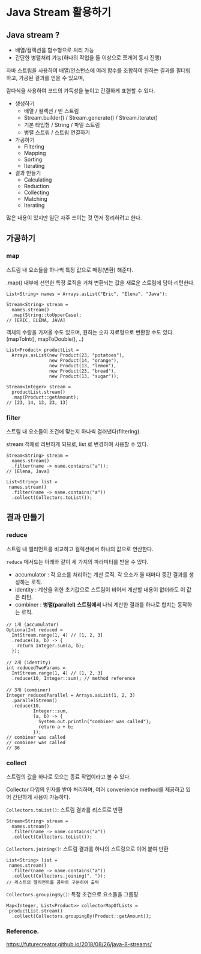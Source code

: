 # Java Stream 활용하기

## Java stream ?

- 배열/컬렉션을 함수형으로 처리 가능
- 간단한 병렬처리 가능(하나의 작업을 둘 이상으로 쪼개어 동시 진행)

자바 스트림을 사용하여 배열/인스턴스에 여러 함수를 조합하여 원하는 결과를 필터링하고, 가공된 결과를 얻을 수 있으며,

람다식을 사용하여 코드의 가독성을 높이고 간결하게 표현할 수 있다.

- 생성하기
  - 배열 / 컬렉션 / 빈 스트림
  - Stream.builder() / Stream.generate() / Stream.iterate()
  - 기본 타입형 / String / 파일 스트림
  - 병렬 스트림 / 스트림 연결하기
- 가공하기
  - Filtering
  - Mapping
  - Sorting
  - Iterating
- 결과 만들기
  - Calculating
  - Reduction
  - Collecting
  - Matching
  - Iterating

많은 내용이 있지만 일단 자주 쓰이는 것 먼저 정리하려고 한다.

## 가공하기

### map

스트림 내 요소들을 하나씩 특정 값으로 매핑(변환) 해준다.

.map() 내부에 선언한 특정 로직을 거쳐 변환되는 값을 새로운 스트림에 담아 리턴한다.

```
List<String> names = Arrays.asList("Eric", "Elena", "Java");

Stream<String> stream =
  names.stream()
  .map(String::toUpperCase);
// [ERIC, ELENA, JAVA]
```

객체의 수량을 가져올 수도 있으며, 원하는 숫자 자료형으로 변환할 수도 있다. (mapToInt(), mapToDouble(), ..)

```
List<Product> productList =
  Arrays.asList(new Product(23, "potatoes"),
                new Product(14, "orange"),
                new Product(13, "lemon"),
                new Product(23, "bread"),
                new Product(13, "sugar"));

Stream<Integer> stream =
  productList.stream()
  .map(Product::getAmount);
// [23, 14, 13, 23, 13]
```

### filter

스트림 내 요소들이 조건에 맞는지 하나씩 걸러낸다(filtering).

stream 객체로 리턴하게 되므로, list 로 변경하여 사용할 수 있다.

```
Stream<String> stream =
  names.stream()
  .filter(name -> name.contains("a"));
// [Elena, Java]

List<String> list =
 names.stream()
  .filter(name -> name.contains("a"))
  .collect(Collectors.toList());
```

## 결과 만들기

### reduce

스트림 내 엘리먼트를 비교하고 컬렉션에서 하나의 값으로 연산한다.

`reduce` 메서드는 아래와 같이 세 가지의 파라미터를 받을 수 있다.

- accumulator : 각 요소를 처리하는 계산 로직. 각 요소가 올 때마다 중간 결과를 생성하는 로직.
- identity : 계산을 위한 초기값으로 스트림이 비어서 계산할 내용이 없더라도 이 값은 리턴.
- combiner : **병렬(parallel) 스트림에서** 나눠 계산한 결과를 하나로 합치는 동작하는 로직.

```
// 1개 (accumulator)
OptionalInt reduced =
  IntStream.range(1, 4) // [1, 2, 3]
  .reduce((a, b) -> {
    return Integer.sum(a, b);
  });

// 2개 (identity)
int reducedTwoParams =
  IntStream.range(1, 4) // [1, 2, 3]
  .reduce(10, Integer::sum); // method reference

// 3개 (combiner)
Integer reducedParallel = Arrays.asList(1, 2, 3)
  .parallelStream()
  .reduce(10,
          Integer::sum,
          (a, b) -> {
            System.out.println("combiner was called");
            return a + b;
          });
// combiner was called
// combiner was called
// 36
```

### collect

스트림의 값을 하나로 모으는 종료 작업이라고 볼 수 있다.

Collector 타입의 인자를 받아 처리하며, 여러 convenience method를 제공하고 있어 간단하게 사용이 가능하다.

`Collectors.toList()`: 스트림 결과를 리스트로 반환

```
Stream<String> stream =
  names.stream()
  .filter(name -> name.contains("a"))
  .collect(Collectors.toList());
```

`Collectors.joining()`: 스트림 결과를 하나의 스트링으로 이어 붙여 반환

```
List<String> list =
 names.stream()
  .filter(name -> name.contains("a"))
  .collect(Collectors.joining(", "));
// 리스트의 엘리먼트를 콤마로 구분하여 출력
```

`Collectors.groupingBy()`: 특정 조건으로 요소들을 그룹핑

```
Map<Integer, List<Product>> collectorMapOfLists =
 productList.stream()
  .collect(Collectors.groupingBy(Product::getAmount));
```

### Reference.

https://futurecreator.github.io/2018/08/26/java-8-streams/
